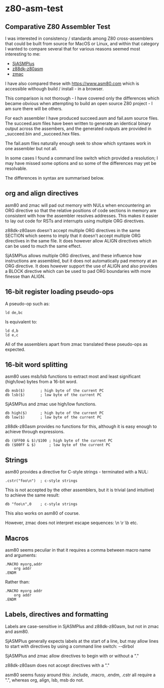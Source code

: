 # z80-asm-test
## Comparative Z80 Assembler Test

I was interested in consistency / standards among Z80 cross-assemblers that could be built from source for MacOS or Linux, and within that category I wanted to compare several that for various reasons seemed most interesting to me:

* [SjASMPlus](https://github.com/z00m128/sjasmplus) 
* [z88dk-z80asm](https://github.com/z88dk/z88dk/wiki/Tool---z80asm)
* [zmac](https://github.com/gp48k/zmac/tree/master)

I have also compared these with https://www.asm80.com which is accessible withough build / install - in a browser.

This comparison is not thorough - I have covered only the differences which became obvious when attempting to build an open source Z80 project - I am sure there will be others.

For each assembler I have produced succeed.asm and fail.asm source files. The succeed.asm files have been written to generate an identical binary output across the assembers, and the generated outputs are provided in _succeed.bin and _succeed.hex files.

The fail.asm files naturally enough seek to show which syntaxes work in one assembler but not all.

In some cases I found a command line switch which provided a resolution; I may have missed some options and so some of the differences may yet be resolvable.

The differences in syntax are summarised below.

## org and align directives
asm80 and zmac will pad out memory with NULs when encountering an ORG directive so that the relative positions of code sections in memory are consistent with how the assembler resolves addresses. This makes it easier to lay out code for RSTs and interrupts using multiple ORG directives.

z88dk-z80asm doesn't accept multiple ORG directives in the same SECTION which seems to imply that it doesn't accept multiple ORG directives in the same file. It does however allow ALIGN directives which can be used to much the same effect.

SjASMPlus allows multiple ORG directives, and these influence how instructions are assembled, but it does not automatically pad memory at an ORG directive. It does however support the use of ALIGN and also provides a BLOCK directive which can be used to pad ORG boundaries with more finesse than ALIGN.

## 16-bit register loading pseudo-ops
A pseudo-op such as:

    ld de,bc

Is equivalent to:

    ld d,b
    ld e,c

All of the assemblers apart from zmac translated these pseudo-ops as expected.

## 16-bit word splitting
asm80 uses msb/lsb functions to extract most and least significant (high/low) bytes from a 16-bit word.  

    db msb($)       ; high byte of the current PC
    db lsb($)       ; low byte of the current PC

SjASMPlus and zmac use high/low functions.  

    db high($)      ; high byte of the current PC
    db low($)       ; low byte of the current PC

z88dk-z80asm provides no functions for this, although it is easy enough to achieve through expressions.  

    db ($FF00 & $)/$100 ; high byte of the current PC
    db ($00FF & $)      ; low byte of the current PC

## Strings
asm80 provides a directive for C-style strings - terminated with a NUL:

    .cstr("foo\n")  ; c-style strings

This is not accepted by the other assemblers, but it is trivial (and intuitive) to achieve the same result:

    db "foo\n",0    ; c-style strings

This also works on asm80 of course.  

However, zmac does not interpret escape sequences: \n \r \b etc.

## Macros
asm80 seems peculiar in that it requires a comma between macro name and arguments:

    .MACRO myorg,addr
        org addr
    .ENDM

Rather than:

    .MACRO myorg addr
        org addr
    .ENDM

## Labels, directives and formatting
Labels are case-sensitive in SjASMPlus and z88dk-z80asm, but not in zmac and asm80.

SjASMPlus generally expects labels at the start of a line, but may allow lines to start with directives by using a command line switch: --dirbol

SjASMPlus and zmac allow directives to begin with or without a "." 

z88dk-z80asm does not accept directives with a "."  

asm80 seems fussy around this: .include, .macro, .endm, .cstr all require a ".", whereas org, align, lsb, msb do not.

